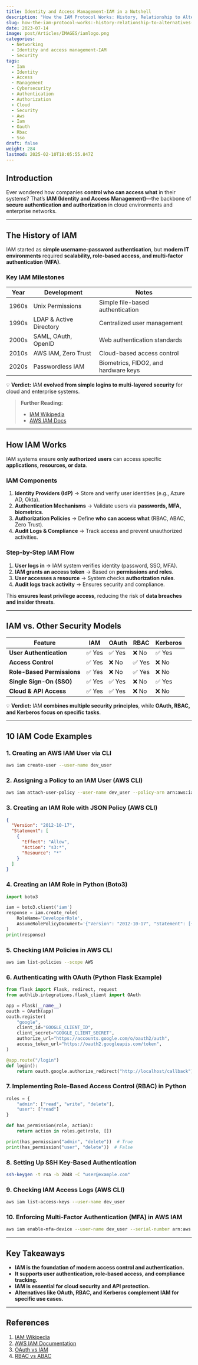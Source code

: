 ```yaml
---
title: Identity and Access Management-IAM in a Nutshell
description: "How the IAM Protocol Works: History, Relationship to Alternatives, and Examples"
slug: how-the-iam-protocol-works:-history-relationship-to-alternatives-and-10-code-examples
date: 2023-07-14
image: post/Articles/IMAGES/iamlogo.png
categories:
  - Networking
  - Identity and access management-IAM
  - Security
tags:
  - Iam
  - Identity
  - Access
  - Management
  - Cybersecurity
  - Authentication
  - Authorization
  - Cloud
  - Security
  - Aws
  - Iam
  - Oauth
  - Rbac
  - Sso
draft: false
weight: 284
lastmod: 2025-02-10T18:05:55.847Z
---
```

<!--
# How the IAM Protocol Works: History, Relationship to Alternatives, and 10 Code Examples
-->

## Introduction

Ever wondered how companies **control who can access what** in their systems? That’s **IAM (Identity and Access Management)**—the backbone of **secure authentication and authorization** in cloud environments and enterprise networks.

<!--
In this article, we’ll cover:  

- The **history and evolution** of IAM.  
- How **IAM protocols work** and why they matter.  
- **IAM vs. other security models** like OAuth, RBAC, and Kerberos.  
- **10 real-world IAM code examples**.  
-->

***

## The History of IAM

IAM started as **simple username-password authentication**, but **modern IT environments** required **scalability, role-based access, and multi-factor authentication (MFA)**.

### **Key IAM Milestones**

| Year  | Development             | Notes                                |
| ----- | ----------------------- | ------------------------------------ |
| 1960s | Unix Permissions        | Simple file-based authentication     |
| 1990s | LDAP & Active Directory | Centralized user management          |
| 2000s | SAML, OAuth, OpenID     | Web authentication standards         |
| 2010s | AWS IAM, Zero Trust     | Cloud-based access control           |
| 2020s | Passwordless IAM        | Biometrics, FIDO2, and hardware keys |

💡 **Verdict:** IAM **evolved from simple logins to multi-layered security** for cloud and enterprise systems.

> **Further Reading:**
>
> * [IAM Wikipedia](https://en.wikipedia.org/wiki/Identity_and_access_management)
> * [AWS IAM Docs](https://docs.aws.amazon.com/IAM/latest/UserGuide/introduction.html)

***

## How IAM Works

IAM systems ensure **only authorized users** can access specific **applications, resources, or data**.

### **IAM Components**

1. **Identity Providers (IdP)** → Store and verify user identities (e.g., Azure AD, Okta).
2. **Authentication Mechanisms** → Validate users via **passwords, MFA, biometrics**.
3. **Authorization Policies** → Define **who can access what** (RBAC, ABAC, Zero Trust).
4. **Audit Logs & Compliance** → Track access and prevent unauthorized activities.

### **Step-by-Step IAM Flow**

1. **User logs in** → IAM system verifies identity (password, SSO, MFA).
2. **IAM grants an access token** → Based on **permissions and roles**.
3. **User accesses a resource** → System checks **authorization rules**.
4. **Audit logs track activity** → Ensures security and compliance.

This **ensures least privilege access**, reducing the risk of **data breaches and insider threats**.

***

## IAM vs. Other Security Models

| Feature                    | IAM   | OAuth | RBAC  | Kerberos |
| -------------------------- | ----- | ----- | ----- | -------- |
| **User Authentication**    | ✅ Yes | ✅ Yes | ❌ No  | ✅ Yes    |
| **Access Control**         | ✅ Yes | ❌ No  | ✅ Yes | ❌ No     |
| **Role-Based Permissions** | ✅ Yes | ❌ No  | ✅ Yes | ❌ No     |
| **Single Sign-On (SSO)**   | ✅ Yes | ✅ Yes | ❌ No  | ✅ Yes    |
| **Cloud & API Access**     | ✅ Yes | ✅ Yes | ❌ No  | ❌ No     |

💡 **Verdict:** IAM **combines multiple security principles**, while **OAuth, RBAC, and Kerberos focus on specific tasks**.

***

## 10 IAM Code Examples

### **1. Creating an AWS IAM User via CLI**

```bash
aws iam create-user --user-name dev_user
```

### **2. Assigning a Policy to an IAM User (AWS CLI)**

```bash
aws iam attach-user-policy --user-name dev_user --policy-arn arn:aws:iam::aws:policy/AmazonS3ReadOnlyAccess
```

### **3. Creating an IAM Role with JSON Policy (AWS CLI)**

```json
{
  "Version": "2012-10-17",
  "Statement": [
    {
      "Effect": "Allow",
      "Action": "s3:*",
      "Resource": "*"
    }
  ]
}
```

### **4. Creating an IAM Role in Python (Boto3)**

```python
import boto3

iam = boto3.client('iam')
response = iam.create_role(
    RoleName='DeveloperRole',
    AssumeRolePolicyDocument='{"Version": "2012-10-17", "Statement": [{"Effect": "Allow", "Principal": {"Service": "ec2.amazonaws.com"}, "Action": "sts:AssumeRole"}]}'
)
print(response)
```

### **5. Checking IAM Policies in AWS CLI**

```bash
aws iam list-policies --scope AWS
```

### **6. Authenticating with OAuth (Python Flask Example)**

```python
from flask import Flask, redirect, request
from authlib.integrations.flask_client import OAuth

app = Flask(__name__)
oauth = OAuth(app)
oauth.register(
    "google",
    client_id="GOOGLE_CLIENT_ID",
    client_secret="GOOGLE_CLIENT_SECRET",
    authorize_url="https://accounts.google.com/o/oauth2/auth",
    access_token_url="https://oauth2.googleapis.com/token",
)

@app.route("/login")
def login():
    return oauth.google.authorize_redirect("http://localhost/callback")
```

### **7. Implementing Role-Based Access Control (RBAC) in Python**

```python
roles = {
    "admin": ["read", "write", "delete"],
    "user": ["read"]
}

def has_permission(role, action):
    return action in roles.get(role, [])

print(has_permission("admin", "delete"))  # True
print(has_permission("user", "delete"))  # False
```

### **8. Setting Up SSH Key-Based Authentication**

```bash
ssh-keygen -t rsa -b 2048 -C "user@example.com"
```

### **9. Checking IAM Access Logs (AWS CLI)**

```bash
aws iam list-access-keys --user-name dev_user
```

### **10. Enforcing Multi-Factor Authentication (MFA) in AWS IAM**

```bash
aws iam enable-mfa-device --user-name dev_user --serial-number arn:aws:iam::123456789012:mfa/dev_user --authentication-code-1 123456 --authentication-code-2 456789
```

***

## Key Takeaways

* **IAM is the foundation of modern access control and authentication.**
* **It supports user authentication, role-based access, and compliance tracking.**
* **IAM is essential for cloud security and API protection.**
* **Alternatives like OAuth, RBAC, and Kerberos complement IAM for specific use cases.**

***

## References

1. [IAM Wikipedia](https://en.wikipedia.org/wiki/Identity_and_access_management)
2. [AWS IAM Documentation](https://docs.aws.amazon.com/IAM/latest/UserGuide/introduction.html)
3. [OAuth vs IAM](https://oauth.net/articles/authentication/)
4. [RBAC vs ABAC](https://www.nist.gov/publications/role-based-access-control)
